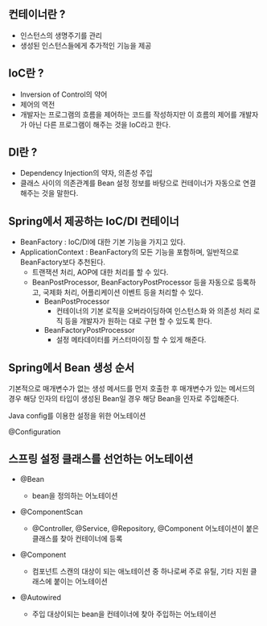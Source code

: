 ## 컨테이너란 ?

- 인스턴스의 생명주기를 관리
- 생성된 인스턴스들에게 추가적인 기능을 제공

## IoC란 ?

- Inversion of Control의 약어
- 제어의 역전
- 개발자는 프로그램의 흐름을 제어하는 코드를 작성하지만 이 흐름의 제어를 개발자가 아닌 다른 프로그램이 해주는 것을 IoC라고 한다.

## DI란 ?

- Dependency Injection의 약자, 의존성 주입
- 클래스 사이의 의존관계를 Bean 설정 정보를 바탕으로 컨테이너가 자동으로 연결해주는 것을 말한다.

## Spring에서 제공하는 IoC/DI 컨테이너

- BeanFactory : IoC/DI에 대한 기본 기능을 가지고 있다.
- ApplicationContext : BeanFactory의 모든 기능을 포함하며, 일반적으로 BeanFactory보다 추천된다.
    - 트랜잭션 처리, AOP에 대한 처리를 할 수 있다.
    - BeanPostProcessor, BeanFactoryPostProcessor 등을 자동으로 등록하고, 국제화 처리, 어플리케이션 이벤트 등을 처리할 수 있다.
        - BeanPostProcessor
            - 컨테이너의 기본 로직을 오버라이딩하여 인스턴스화 와 의존성 처리 로직 등을 개발자가 원하는 대로 구현 할 수 있도록 한다.
        - BeanFactoryPostProcessor
            - 설정 메타데이터를 커스터마이징 할 수 있게 해준다.

## Spring에서 Bean 생성 순서

기본적으로 매개변수가 없는 생성 메서드를 먼저 호출한 후 매개변수가 있는 메서드의 경우 해당 인자의 타입이 생성된 Bean일 경우 해당 Bean을 인자로 주입해준다.

Java config를 이용한 설정을 위한 어노테이션

@Configuration

## 스프링 설정 클래스를 선언하는 어노테이션
- @Bean
    - bean을 정의하는 어노테이션

- @ComponentScan
    - @Controller, @Service, @Repository, @Component 어노테이션이 붙은 클래스를 찾아 컨테이너에 등록

- @Component
    - 컴포넌트 스캔의 대상이 되는 애노테이션 중 하나로써 주로 유틸, 기타 지원 클래스에 붙이는 어노테이션

- @Autowired
    - 주입 대상이되는 bean을 컨테이너에 찾아 주입하는 어노테이션